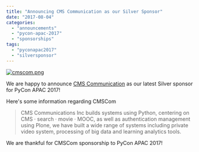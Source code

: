 ```yaml
---
title: "Announcing CMS Communication as our Silver Sponsor"
date: "2017-08-04"
categories: 
  - "announcements"
  - "pycon-apac-2017"
  - "sponsorships"
tags: 
  - "pyconapac2017"
  - "silversponsor"
---
```


[![cmscom.png](images/cmscom.png)](https://www.cmscom.jp/company)

We are happy to announce [CMS Communication](https://www.cmscom.jp/company) as our latest Silver sponsor for PyCon APAC 2017!

Here's some information regarding CMSCom

> CMS Communications Inc builds systems using Python, centering on CMS · search · movie · MOOC, as well as authentication management using Plone, we have built a wide range of systems including private video system, processing of big data and learning analytics tools.

We are thankful for CMSCom sponsorship to PyCon APAC 2017!

